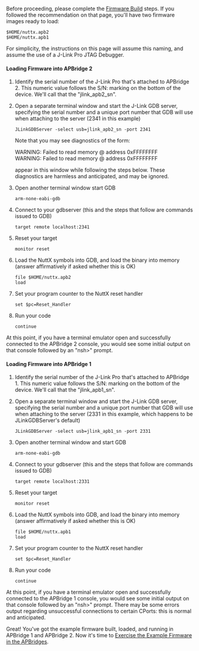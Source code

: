 Before proceeding, please complete the [Firmware Build](Firmware-Build) steps.  If you followed the recommendation on that page, you'll have two firmware images ready to load:
````
$HOME/nuttx.apb2
$HOME/nuttx.apb1
````
For simplicity, the instructions on this page will assume this naming, and assume the use of a J-Link Pro JTAG Debugger.

#### Loading Firmware into APBridge 2
1. Identify the serial number of the J-Link Pro that's attached to APBridge 2.  This numeric value follows the S/N: marking on the bottom of the device.  We'll call that the "jlink_apb2_sn".
2. Open a separate terminal window and start the J-Link GDB server, specifying the serial number and a unique port number that GDB will use when attaching to the server (2341 in this example)

   `JLinkGDBServer -select usb=jlink_apb2_sn -port 2341`
 
    Note that you may see diagnostics of the form:

    WARNING: Failed to read memory @ address 0xFFFFFFFF   
    WARNING: Failed to read memory @ address 0xFFFFFFFF

    appear in this window while following the steps below.  These diagnostics are harmless and anticipated, and may be ignored.
3. Open another terminal window start GDB

    `arm-none-eabi-gdb`  
4. Connect to your gdbserver (this and the steps that follow are commands issued to GDB)

    `target remote localhost:2341`
5. Reset your target

    `monitor reset`
6. Load the NuttX symbols into GDB, and load the binary into memory (answer affirmatively if asked whether this is OK)

    `file $HOME/nuttx.apb2`  
    `load`
7. Set your program counter to the NuttX reset handler

    `set $pc=Reset_Handler`
8. Run your code

    `continue`

At this point, if you have a terminal emulator open and successfully connected to the APBridge 2 console, you would see some initial output on that console followed by an "nsh>" prompt.

#### Loading Firmware into APBridge 1
1. Identify the serial number of the J-Link Pro that's attached to APBridge 1.  This numeric value follows the S/N: marking on the bottom of the device.  We'll call that the "jlink_apb1_sn".
2. Open a separate terminal window and start the J-Link GDB server, specifying the serial number and a unique port number that GDB will use when attaching to the server (2331 in this example, which happens to be JLinkGDBServer's default)

   `JLinkGDBServer -select usb=jlink_apb1_sn -port 2331`
3. Open another terminal window and start GDB

    `arm-none-eabi-gdb`
4. Connect to your gdbserver (this and the steps that follow are commands issued to GDB)

    `target remote localhost:2331`
5. Reset your target

    `monitor reset`
6. Load the NuttX symbols into GDB, and load the binary into memory (answer affirmatively if asked whether this is OK)

    `file $HOME/nuttx.apb1`  
    `load`
7. Set your program counter to the NuttX reset handler

    `set $pc=Reset_Handler`
8. Run your code

    `continue`

At this point, if you have a terminal emulator open and successfully connected to the APBridge 1 console, you would see some initial output on that console followed by an "nsh>" prompt.  There may be some errors output regarding unsuccessful connections to certain CPorts: this is normal and anticipated.

Great!  You've got the example firmware built, loaded, and running in APBridge 1 and APBridge 2.  Now it's time to [Exercise the Example Firmware in the APBridges](Exercising-Example-Firmware-in-the-APBridges).
